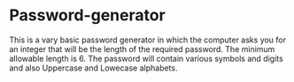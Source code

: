 # Password-generator
This is a vary basic password generator in which the computer asks you for an integer that will be the length of the required password.
The minimum allowable length is 6. The password will contain various symbols and digits and also Uppercase and Lowecase alphabets.
